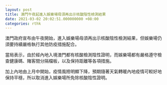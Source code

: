 ```yaml
---
layout: post
title: 澳門午夜起進入娛樂場毋須再出示核酸陰性檢測結果
date: 2021-03-02 20:02:51.000000000 +08:00
categories: rthk
---
```


澳門政府宣布由午夜開始，進入娛樂場毋須再出示核酸陰性檢測結果，但娛樂場仍須要持續嚴格執行其他防疫措施配合。

當局表示，由於經內地入境澳門都有核酸檢測陰性證明，而娛樂場都有嚴格遵守檢查健康碼、賭客間分隔檔板，以及保持距離等各項措施。

加上內地由上月中開始，疫情風險明顯下降，預期隨著天氣轉暖內地疫情可較好地保持平穩，所以取消進入娛樂場所免除核酸陰性證明。
